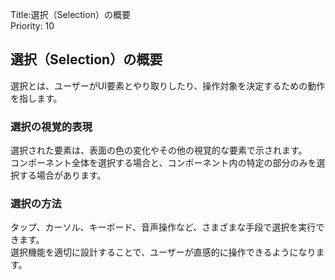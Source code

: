 Title:選択（Selection）の概要  
Priority: 10

## 選択（Selection）の概要
選択とは、ユーザーがUI要素とやり取りしたり、操作対象を決定するための動作を指します。  

### 選択の視覚的表現
選択された要素は、表面の色の変化やその他の視覚的な要素で示されます。  
コンポーネント全体を選択する場合と、コンポーネント内の特定の部分のみを選択する場合があります。  

### 選択の方法
タップ、カーソル、キーボード、音声操作など、さまざまな手段で選択を実行できます。  
選択機能を適切に設計することで、ユーザーが直感的に操作できるようになります。  
